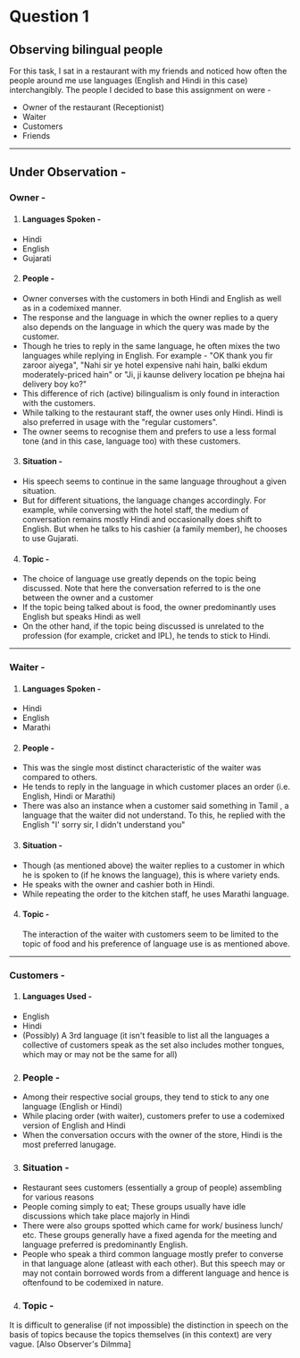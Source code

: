 # Question 1 

## Observing bilingual people

For this task, I sat in a restaurant with my friends and noticed how often the people around me use languages (English and Hindi in this case)
interchangibly. The people I decided to base this assignment on were -
 * Owner of the restaurant (Receptionist)
 * Waiter 
 * Customers
 * Friends

---

## Under Observation -
### Owner -

1. #### Languages Spoken - 
 *  Hindi
 *  English
 *  Gujarati

2. #### People - 
 * Owner converses with the customers in both Hindi and English as well as in a codemixed manner. 
 * The response and the language in which the owner replies to a query also depends on the language in which the query was made by the customer. 
 * Though he tries to reply in the same language, he often mixes the two languages while replying in English. For example - "OK thank you fir zaroor aiyega", "Nahi sir ye hotel expensive nahi hain, balki ekdum moderately-priced hain"  or "Ji, ji kaunse delivery location pe bhejna hai delivery boy ko?" 
 * This difference of rich (active) bilingualism is only found in interaction with the customers.
 * While talking to the restaurant staff, the owner uses only Hindi. Hindi is also preferred in usage with the "regular customers".
 * The owner seems to recognise them and prefers to use a less formal tone (and in this case, language too) with these customers.

3. #### Situation - 
 * His speech seems to continue in the same language throughout a given situation. 
 * But for different situations, the language changes accordingly. For example, while conversing with the hotel staff, the medium of conversation remains mostly Hindi and occasionally does shift to English. But when he talks to his cashier (a family member), he chooses to use Gujarati. 

4. #### Topic -
 *  The choice of language use greatly depends on the topic being discussed. Note that here the conversation referred to is the one between the owner and a customer
 *  If the topic being talked about is food, the owner predominantly uses English but speaks Hindi as well
 *  On the other hand, if the topic being discussed is unrelated to the profession (for example, cricket and IPL), he tends to stick to Hindi.

---

### Waiter - 

1. #### Languages Spoken - 
 * Hindi
 * English
 * Marathi

2. #### People - 
 * This was the single most distinct characteristic of the waiter was compared to others. 
 * He tends to reply in the language in which customer places an order (i.e. English, Hindi or Marathi)
 * There was also an instance when a customer said something in Tamil , a language that the waiter did not understand. To  this, he replied with the English "I' sorry sir, I didn't understand you"

3. #### Situation - 
 * Though (as mentioned above) the waiter replies to a customer in which he is spoken to (if he knows the language), this is where variety ends.
 * He speaks with the owner and cashier both in Hindi.
 * While repeating the order to the kitchen staff, he uses Marathi language.

4. #### Topic - 
   The interaction of the waiter with customers seem to be limited to the topic of food and his preference of language use is as mentioned above.

--- 

### Customers - 

1. #### Languages Used - 
* English
* Hindi
* (Possibly) A 3rd language (it isn't feasible to list all the languages a collective of customers speak as the set also includes mother tongues, which may or may not be the same for all)  

2.  ### People - 
* Among their respective social groups, they tend to stick to any one language (English or Hindi)
* While placing order (with waiter), customers prefer to use a codemixed version of English and Hindi 
* When the conversation occurs with the owner of the store, Hindi is the most preferred lanugage. 

3.  ### Situation - 
* Restaurant sees customers (essentially a group of people) assembling for various reasons
* People coming simply to eat; These groups usually have idle discussions which take place majorly in Hindi
* There were also groups spotted which came for work/ business lunch/ etc. These groups generally have a fixed agenda for the meeting and language preferred is predominantly English.
* People who speak a third common language mostly prefer to converse in that language alone (atleast with each other). But this speech may or may not contain borrowed words from a different language and hence is oftenfound to be codemixed in nature.

4.  ### Topic - 
It is difficult to generalise (if not impossible) the distinction in speech on the basis of topics because the topics themselves (in this context) are very vague. [Also Observer's Dilmma] 

